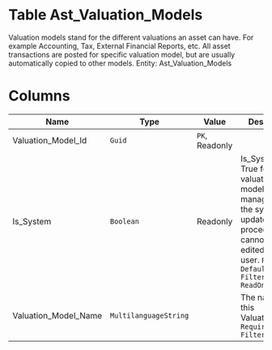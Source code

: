 # Table Ast_Valuation_Models

Valuation models stand for the different valuations an asset can have. For example Accounting, Tax, External Financial Reports, etc. All asset transactions are posted for specific valuation model, but are usually automatically copied to other models. Entity: Ast_Valuation_Models

# Columns

| Name | Type | Value | Description |
| - | - | - | --- |
|Valuation_Model_Id|`Guid`|`PK`, Readonly||
|Is_System|`Boolean`|Readonly|Is_System is True for those valuation models that are managed by the system via update procedures and cannot be edited by the user. `Required` `Default(false)` `Filter(eq)` `ReadOnly` |
|Valuation_Model_Name|`MultilanguageString`||The name of this ValuationModel. `Required` `Filter(like)` |

